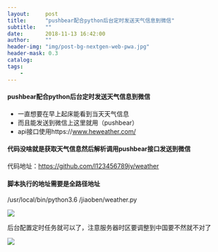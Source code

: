 ```yaml
---
layout:     post
title:      "pushbear配合python后台定时发送天气信息到微信"
subtitle:   ""
date:       2018-11-13 16:42:00
author:     ""
header-img: "img/post-bg-nextgen-web-pwa.jpg"
header-mask: 0.3
catalog:
tags:
    -
---
```


#### pushbear配合python后台定时发送天气信息到微信

- 一直想要在早上起床能看到当天天气信息
- 而且能发送到微信上这里就用（pushbear）
- api接口使用https://www.heweather.com/

#### 代码没啥就是获取天气信息然后解析调用pushbear接口发送到微信

代码地址：https://github.com/l123456789jy/weather


#### 脚本执行的地址需要是全路径地址

/usr/local/bin/python3.6 /jiaoben/weather.py

![](https://ws1.sinaimg.cn/large/9f723435ly1fx6j7w8ymjj20xo04u0sq.jpg)

后台配置定时任务就可以了，注意服务器时区要调整到中国要不然就不对了

![](https://ws1.sinaimg.cn/large/9f723435ly1fx6iwrkwi9j20et0bfglx.jpg)





